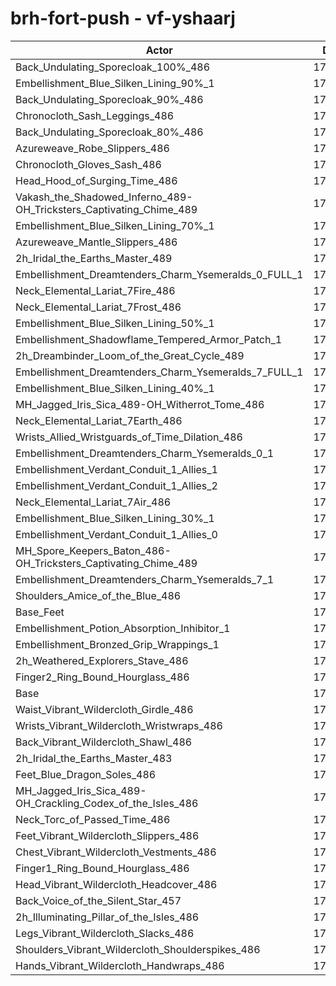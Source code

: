 # brh-fort-push - vf-yshaarj
| Actor | DPS | Increase |
|---|:---:|:---:|
|Back_Undulating_Sporecloak_100%_486|179484|1.57%|
|Embellishment_Blue_Silken_Lining_90%_1|179445|1.55%|
|Back_Undulating_Sporecloak_90%_486|179342|1.49%|
|Chronocloth_Sash_Leggings_486|179185|1.40%|
|Back_Undulating_Sporecloak_80%_486|179064|1.33%|
|Azureweave_Robe_Slippers_486|178957|1.27%|
|Chronocloth_Gloves_Sash_486|178957|1.27%|
|Head_Hood_of_Surging_Time_486|178955|1.27%|
|Vakash_the_Shadowed_Inferno_489-OH_Tricksters_Captivating_Chime_489|178882|1.23%|
|Embellishment_Blue_Silken_Lining_70%_1|178878|1.23%|
|Azureweave_Mantle_Slippers_486|178629|1.09%|
|2h_Iridal_the_Earths_Master_489|178617|1.08%|
|Embellishment_Dreamtenders_Charm_Ysemeralds_0_FULL_1|178589|1.07%|
|Neck_Elemental_Lariat_7Fire_486|178353|0.93%|
|Neck_Elemental_Lariat_7Frost_486|178342|0.93%|
|Embellishment_Blue_Silken_Lining_50%_1|178299|0.90%|
|Embellishment_Shadowflame_Tempered_Armor_Patch_1|178213|0.85%|
|2h_Dreambinder_Loom_of_the_Great_Cycle_489|178040|0.75%|
|Embellishment_Dreamtenders_Charm_Ysemeralds_7_FULL_1|178022|0.74%|
|Embellishment_Blue_Silken_Lining_40%_1|177971|0.72%|
|MH_Jagged_Iris_Sica_489-OH_Witherrot_Tome_486|177902|0.68%|
|Neck_Elemental_Lariat_7Earth_486|177886|0.67%|
|Wrists_Allied_Wristguards_of_Time_Dilation_486|177702|0.56%|
|Embellishment_Dreamtenders_Charm_Ysemeralds_0_1|177641|0.53%|
|Embellishment_Verdant_Conduit_1_Allies_1|177611|0.51%|
|Embellishment_Verdant_Conduit_1_Allies_2|177606|0.51%|
|Neck_Elemental_Lariat_7Air_486|177515|0.46%|
|Embellishment_Blue_Silken_Lining_30%_1|177488|0.44%|
|Embellishment_Verdant_Conduit_1_Allies_0|177453|0.42%|
|MH_Spore_Keepers_Baton_486-OH_Tricksters_Captivating_Chime_489|177426|0.41%|
|Embellishment_Dreamtenders_Charm_Ysemeralds_7_1|177263|0.32%|
|Shoulders_Amice_of_the_Blue_486|176971|0.15%|
|Base_Feet|176941|0.13%|
|Embellishment_Potion_Absorption_Inhibitor_1|176925|0.12%|
|Embellishment_Bronzed_Grip_Wrappings_1|176770|0.04%|
|2h_Weathered_Explorers_Stave_486|176760|0.03%|
|Finger2_Ring_Bound_Hourglass_486|176747|0.02%|
|Base|176706|0.00%|
|Waist_Vibrant_Wildercloth_Girdle_486|176608|-0.06%|
|Wrists_Vibrant_Wildercloth_Wristwraps_486|176575|-0.07%|
|Back_Vibrant_Wildercloth_Shawl_486|176549|-0.09%|
|2h_Iridal_the_Earths_Master_483|176495|-0.12%|
|Feet_Blue_Dragon_Soles_486|176475|-0.13%|
|MH_Jagged_Iris_Sica_489-OH_Crackling_Codex_of_the_Isles_486|176449|-0.15%|
|Neck_Torc_of_Passed_Time_486|176366|-0.19%|
|Feet_Vibrant_Wildercloth_Slippers_486|176299|-0.23%|
|Chest_Vibrant_Wildercloth_Vestments_486|176214|-0.28%|
|Finger1_Ring_Bound_Hourglass_486|176118|-0.33%|
|Head_Vibrant_Wildercloth_Headcover_486|176113|-0.34%|
|Back_Voice_of_the_Silent_Star_457|176068|-0.36%|
|2h_Illuminating_Pillar_of_the_Isles_486|175878|-0.47%|
|Legs_Vibrant_Wildercloth_Slacks_486|175809|-0.51%|
|Shoulders_Vibrant_Wildercloth_Shoulderspikes_486|175764|-0.53%|
|Hands_Vibrant_Wildercloth_Handwraps_486|175573|-0.64%|
